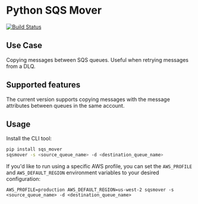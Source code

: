 # Python SQS Mover

[![Build Status](https://travis-ci.org/kobybum/py-sqs-mover.svg?branch=master)](https://travis-ci.org/kobybum/py-sqs-mover)

## Use Case

Copying messages between SQS queues. Useful when retrying messages from a DLQ.

## Supported features

The current version supports copying messages with the message attributes between queues in the same account.

## Usage

Install the CLI tool:

```sh
pip install sqs_mover
sqsmover -s <source_queue_name> -d <destination_queue_name>
```

If you'd like to run using a specific AWS profile, you can set the `AWS_PROFILE` and `AWS_DEFAULT_REGION` environment variables to your desired configuration:
```
AWS_PROFILE=production AWS_DEFAULT_REGION=us-west-2 sqsmover -s <source_queue_name> -d <destination_queue_name>
```
